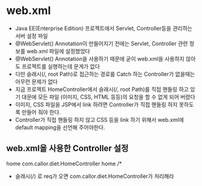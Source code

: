 # web.xml
* Java EE(Enterprise Edition) 프로젝트에서 Servlet, Controller등을 관리하는 서버 설정 파일
* @WebServlet() Annotation이 만들어지기 전에는 Servlet, Controller 관련 정보를 web.xml 파일에 설정했었다
* @WebServlet() Annotation을 사용하기 때문에 굳이 web.xml을 사용하지 않아도 프로젝트를 실행하는데 문게가 없다
* 다만 슬래시(/, root Path)로 접근하는 경로를 Catch 하는 Controller가 없을때는 아무런 문제가 없다
* 지금 프로젝트 HomeController에서 슬래시(/, root Path)를 직접 핸들링 하고 있기 대문에 모든 파일 (이미지, CSS, HTML 등등)의 요청을 할 수 없게 되어 버렸다
* 이미지, CSS 파일을 JSP에서 link 하려면 Controller가 직접 핸들링 하지 못하도록 만들어 줘야 한다.
* Controller가 직접 핸들링 하지 않고 CSS 등을 link 하기 위해서 web.xml에 default mapping을 선언해 주어야한다.

## web.xml을 사용한 Controller 설정
<servlet>
	<servlet-name>home</servlet-name>
	<servlet-class>com.callor.diet.HomeController</servlet-class>
</servlet>
<servlet-mapping>
	<servlet-name>home</servlet-name>
	<url-pattern>/*</url-pattern>
</servlet-mapping>

* 슬래시(/) 로 req가 오면 com.callor.diet.HomeController가 처리해라
